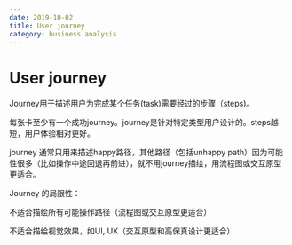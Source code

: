 ```yaml
---
date: 2019-10-02
title: User journey
category: business analysis
---
```

# User journey

Journey用于描述用户为完成某个任务(task)需要经过的步骤（steps)。

每张卡至少有一个成功journey。journey是针对特定类型用户设计的。steps越短，用户体验相对更好。

journey 通常只用来描述happy路径，其他路径（包括unhappy path）因为可能性很多（比如操作中途回退再前进），就不用journey描绘，用流程图或交互原型更适合。

Journey 的局限性：

不适合描绘所有可能操作路径（流程图或交互原型更适合）

不适合描绘视觉效果，如UI, UX（交互原型和高保真设计更适合）

